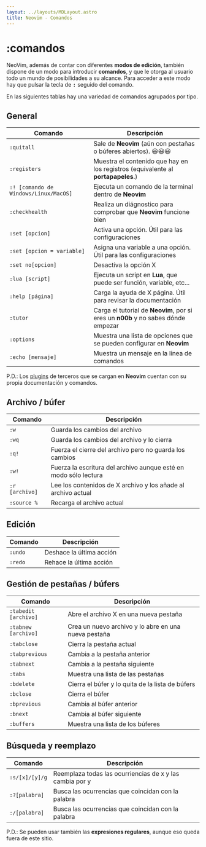 ```yaml
---
layout: ../layouts/MDLayout.astro
title: Neovim - Comandos
---
```


# :comandos

NeoVim, además de contar con diferentes **modos de edición**, también dispone de un modo para introducir **comandos**, y que le otorga al usuario todo un mundo de posibilidades a su alcance. Para acceder a este modo hay que pulsar la tecla de <kbd>:</kbd> seguido del comando.

En las siguientes tablas hay una variedad de comandos agrupados por tipo.

## General

| Comando                               | Descripción                                                                       |
| ------------------------------------- | --------------------------------------------------------------------------------- |
| `:quitall`                            | Sale de **Neovim** (aún con pestañas o búferes abiertos). 😃😃😃                  |
| `:registers`                          | Muestra el contenido que hay en los registros (equivalente al **portapapeles**.)  |
| `:! [comando de Windows/Linux/MacOS]` | Ejecuta un comando de la terminal dentro de **Neovim**                            |
| `:checkhealth`                        | Realiza un diágnostico para comprobar que **Neovim** funcione bien                |
| `:set [opcion]`                       | Activa una opción. Útil para las configuraciones                                  |
| `:set [opcion = variable]`            | Asigna una variable a una opción. Útil para las configuraciones                   |
| `:set no[opcion]`                         | Desactiva la opción X                                                             |
| `:lua [script]`                       | Ejecuta un script en **Lua**, que puede ser función, variable, etc...             |
| `:help [página]`                      | Carga la ayuda de X página. Útil para revisar la documentación                    |
| `:tutor`                              | Carga el tutorial de **Neovim**, por si eres un **n00b** y no sabes dónde empezar |
| `:options`                            | Muestra una lista de opciones que se pueden configurar en **Neovim**              |
| `:echo [mensaje]` | Muestra un mensaje en la línea de comandos  |

P.D.: Los [plugins](/guia-neovim/plugins) de terceros que se cargan en **Neovim** cuentan con su propia documentación y comandos.

## Archivo / búfer

| Comando        | Descripción                                                      |
| -------------- | ---------------------------------------------------------------- |
| `:w`           | Guarda los cambios del archivo                                   |
| `:wq`          | Guarda los cambios del archivo y lo cierra                       |
| `:q!`          | Fuerza el cierre del archivo pero no guarda los cambios          |
| `:w!`          | Fuerza la escritura del archivo aunque esté en modo sólo lectura |
| `:r [archivo]` | Lee los contenidos de X archivo y los añade al archivo actual    |
| `:source %` | Recarga el archivo actual    |

## Edición
| Comando        | Descripción                                                      |
| -------------- | ---------------------------------------------------------------- |
| `:undo`           | Deshace la última acción                                   |
| `:redo`           | Rehace la última acción                                   |

## Gestión de pestañas / búfers

| Comando              | Descripción                                          |
| -------------------- | ---------------------------------------------------- |
| `:tabedit [archivo]` | Abre el archivo X en una nueva pestaña               |
| `:tabnew [archivo]`  | Crea un nuevo archivo y lo abre en una nueva pestaña |
| `:tabclose`          | Cierra la pestaña actual                             |
| `:tabprevious`       | Cambia a la pestaña anterior                         |
| `:tabnext`           | Cambia a la pestaña siguiente                        |
| `:tabs`              | Muestra una lista de las pestañas                    |
| `:bdelete`           | Cierra el búfer y lo quita de la lista de búfers     |
| `:bclose`            | Cierra el búfer                                      |
| `:bprevious`         | Cambia al búfer anterior                             |
| `:bnext`             | Cambia al búfer siguiente                            |
| `:buffers`              | Muestra una lista de los búferes                    |

## Búsqueda y reemplazo

| Comando        | Descripción                                              |
| -------------- | -------------------------------------------------------- |
| `:s/[x]/[y]/g` | Reemplaza todas las ocurriencias de x y las cambia por y |
| `:?[palabra]`  | Busca las ocurrencias que coincidan con la palabra       |
| `:/[palabra]`  | Busca las ocurrencias que coincidan con la palabra       |

P.D.: Se pueden usar también las **expresiones regulares**, aunque eso queda fuera de este sitio.

<script>
    document.title = "Neovim - Comandos"
</script>
